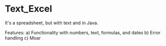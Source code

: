 # Text_Excel
It's a spreadsheet, but with text and in Java.

Features:
a) Functionality with numbers, text, formulas, and dates
b) Error handling
c) Moar